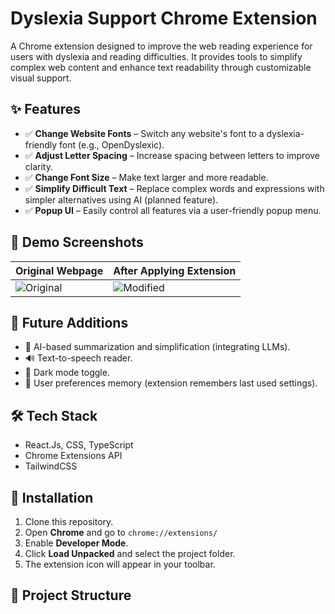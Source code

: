 # Dyslexia Support Chrome Extension

A Chrome extension designed to improve the web reading experience for users with dyslexia and reading difficulties. It provides tools to simplify complex web content and enhance text readability through customizable visual support.

## ✨ Features

- ✅ **Change Website Fonts** – Switch any website's font to a dyslexia-friendly font (e.g., OpenDyslexic).
- ✅ **Adjust Letter Spacing** – Increase spacing between letters to improve clarity.
- ✅ **Change Font Size** – Make text larger and more readable.
- ✅ **Simplify Difficult Text** – Replace complex words and expressions with simpler alternatives using AI (planned feature).
- ✅ **Popup UI** – Easily control all features via a user-friendly popup menu.

## 📸 Demo Screenshots

| Original Webpage | After Applying Extension |
|------------------|--------------------------|
| ![Original](https://res.cloudinary.com/df134toxg/image/upload/v1754668838/Screenshot_2025-08-08_212851_jkeote.png) | ![Modified](https://res.cloudinary.com/df134toxg/image/upload/v1754668838/Screenshot_2025-08-08_212939_xy7c20.png) |

## 🧠 Future Additions

- 🧠 AI-based summarization and simplification (integrating LLMs).
- 🔊 Text-to-speech reader.
- 🌙 Dark mode toggle.
- 🔧 User preferences memory (extension remembers last used settings).

## 🛠️ Tech Stack

- React.Js, CSS, TypeScript
- Chrome Extensions API
- TailwindCSS

## 🚀 Installation

1. Clone this repository.
2. Open **Chrome** and go to `chrome://extensions/`
3. Enable **Developer Mode**.
4. Click **Load Unpacked** and select the project folder.
5. The extension icon will appear in your toolbar.

## 📁 Project Structure


